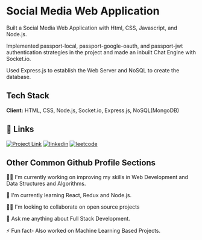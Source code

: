 # Social Media Web Application

Built a Social Media Web Application with Html, CSS, Javascript, and Node.js.

Implemented passport-local, passport-google-oauth, and passport-jwt
authentication strategies in the project and made an inbuilt Chat Engine with Socket.io.

Used Express.js to establish the Web Server and NoSQL to create the database.

## Tech Stack

**Client:** HTML, CSS, Node.js, Socket.io, Express.js, NoSQL(MongoDB)

## 🔗 Links

[![Project Link](https://img.shields.io/badge/Project_Link-000?style=for-the-badge&logo=ko-fi&logoColor=white)](https://chat-application-production-488f.up.railway.app/)
[![linkedin](https://img.shields.io/badge/linkedin-0A66C2?style=for-the-badge&logo=linkedin&logoColor=white)](https://www.linkedin.com/in/saksham-prajapati-1923421b3/)
[![leetcode](https://img.shields.io/badge/Leetcode-1DA1F2?style=for-the-badge&logo=leetcode&logoColor=white)](https://leetcode.com/Saksham1005/)

## Other Common Github Profile Sections

👩‍💻 I'm currently working on improving my skills in Web Development and Data Structures and Algorithms.

🧠 I'm currently learning React, Redux and Node.js.

👯‍♀️ I'm looking to collaborate on open source projects

💬 Ask me anything about Full Stack Development.

⚡️ Fun fact- Also worked on Machine Learning Based Projects.
